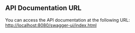 ## API Documentation URL

You can access the API documentation at the following URL:
[http://localhost:8080/swagger-ui/index.html](http://localhost:8080/swagger-ui/index.html)
